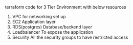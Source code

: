 terraform code for 3 Tier Environment with below resources
1. VPC for networking set up
2. EC2 Application layer
3. RDS(postgres) Database/backend layer
4. Loadbalancer To expose the application
5. Security All the security groups to have restricted access

